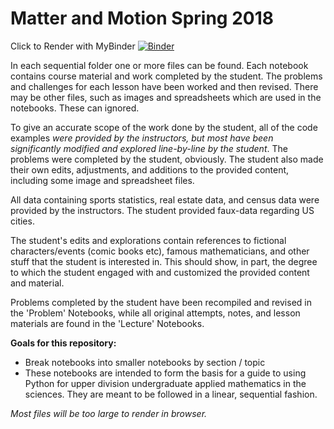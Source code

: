 # Matter and Motion Spring 2018

Click to Render with MyBinder
[![Binder](https://mybinder.org/badge_logo.svg)](https://mybinder.org/v2/gh/clockelliptic/Spring18_Python_Study/master)


In each sequential folder one or more files can be found. Each notebook contains course material and work completed by the student. The problems and challenges for each lesson have been worked and then revised. There may be other files, such as images and spreadsheets which are used in the notebooks. These can ignored.

To give an accurate scope of the work done by the student, all of the code examples *were provided by the instructors, but most have been significantly modified and explored line-by-line by the student*. The problems were completed by the student, obviously.  The student also made their own edits, adjustments, and additions to the provided content, including some image and spreadsheet files.

All data containing sports statistics, real estate data, and census data were provided by the instructors. The student provided faux-data regarding US cities.

The student's edits and explorations contain references to fictional characters/events (comic books etc), famous mathematicians, and other stuff that the student is interested in. This should show, in part, the degree to which the student engaged with and customized the provided content and material. 

Problems completed by the student have been recompiled and revised in the 'Problem' Notebooks, while all original attempts, notes, and lesson materials are found in the 'Lecture' Notebooks.

__Goals for this repository:__
 - Break notebooks into smaller notebooks by section / topic
 - These notebooks are intended to form the basis for a guide to using Python for upper division undergraduate applied mathematics in the sciences. They are meant to be followed in a linear, sequential fashion.


*Most files will be too large to render in browser.*
